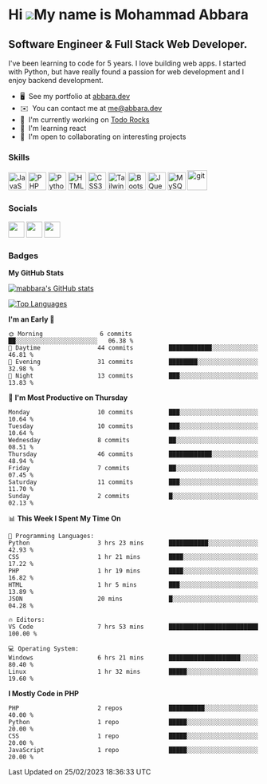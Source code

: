 Hi ![](https://user-images.githubusercontent.com/18350557/176309783-0785949b-9127-417c-8b55-ab5a4333674e.gif)My name is Mohammad Abbara
=======================================================================================================================================

Software Engineer & Full Stack Web Developer.
--------------------------------------------

I've been learning to code for 5 years. I love building web apps. I started with Python, but have really found a passion for web development and I enjoy backend development.

* 🖥️  See my portfolio at [abbara.dev](http://abbara.dev)
* ✉️  You can contact me at [me@abbara.dev](mailto:me@abbara.dev)
* 🚀  I'm currently working on [Todo Rocks](http://todo.rocks)
* 🧠  I'm learning react
* 🤝  I'm open to collaborating on interesting projects

### Skills

<p align="left">
<a href="https://developer.mozilla.org/en-US/docs/Web/JavaScript" target="_blank" rel="noreferrer"><img src="https://raw.githubusercontent.com/danielcranney/readme-generator/main/public/icons/skills/javascript-colored.svg" width="36" height="36" alt="JavaScript" /></a>
<a href="https://www.php.net/" target="_blank" rel="noreferrer"><img src="https://raw.githubusercontent.com/danielcranney/readme-generator/main/public/icons/skills/php-colored.svg" width="36" height="36" alt="PHP" /></a>
<a href="https://www.python.org/" target="_blank" rel="noreferrer"><img src="https://raw.githubusercontent.com/danielcranney/readme-generator/main/public/icons/skills/python-colored.svg" width="36" height="36" alt="Python" /></a>
<a href="https://developer.mozilla.org/en-US/docs/Glossary/HTML5" target="_blank" rel="noreferrer"><img src="https://raw.githubusercontent.com/danielcranney/readme-generator/main/public/icons/skills/html5-colored.svg" width="36" height="36" alt="HTML5" /></a>
<a href="https://www.w3.org/TR/CSS/#css" target="_blank" rel="noreferrer"><img src="https://raw.githubusercontent.com/danielcranney/readme-generator/main/public/icons/skills/css3-colored.svg" width="36" height="36" alt="CSS3" /></a>
<a href="https://tailwindcss.com/" target="_blank" rel="noreferrer"><img src="https://raw.githubusercontent.com/danielcranney/readme-generator/main/public/icons/skills/tailwindcss-colored.svg" width="36" height="36" alt="TailwindCSS" /></a>
<a href="https://getbootstrap.com/" target="_blank" rel="noreferrer"><img src="https://raw.githubusercontent.com/danielcranney/readme-generator/main/public/icons/skills/bootstrap-colored.svg" width="36" height="36" alt="Bootstrap" /></a>
<a href="https://jquery.com/" target="_blank" rel="noreferrer"><img src="https://raw.githubusercontent.com/danielcranney/readme-generator/main/public/icons/skills/jquery-colored.svg" width="36" height="36" alt="JQuery" /></a>
<a href="https://www.mysql.com/" target="_blank" rel="noreferrer"><img src="https://raw.githubusercontent.com/danielcranney/readme-generator/main/public/icons/skills/mysql-colored.svg" width="36" height="36" alt="MySQL" /></a>
<a href="https://git-scm.com/" target="_blank"> <img src="https://www.vectorlogo.zone/logos/git-scm/git-scm-icon.svg" alt="git" width="40" height="40"/> </a>
</p>


### Socials

<p align="left"> <a href="https://discord.com/users/MAbbara#0001" target="_blank" rel="noreferrer"><img src="https://raw.githubusercontent.com/danielcranney/readme-generator/main/public/icons/socials/discord.svg" width="32" height="32" /></a> <a href="https://www.github.com/mabbara" target="_blank" rel="noreferrer"><img src="https://raw.githubusercontent.com/danielcranney/readme-generator/main/public/icons/socials/github.svg" width="32" height="32" /></a> <a href="http://www.instagram.com/MA_Abbara" target="_blank" rel="noreferrer"><img src="https://raw.githubusercontent.com/danielcranney/readme-generator/main/public/icons/socials/instagram.svg" width="32" height="32" /></a></p>

### Badges

<b>My GitHub Stats</b>

<a href="http://www.github.com/mabbara"><img src="https://github-readme-stats.vercel.app/api?username=mabbara&show_icons=true&hide=&count_private=true&title_color=0891b2&text_color=ffffff&icon_color=0891b2&bg_color=1c1917&hide_border=true&show_icons=true" alt="mabbara's GitHub stats" /></a>

<a href="https://github.com/mabbara" align="left"><img src="https://github-readme-stats.vercel.app/api/top-langs/?username=mabbara&langs_count=10&title_color=0891b2&text_color=ffffff&icon_color=0891b2&bg_color=1c1917&hide_border=true&locale=en&custom_title=Top%20Languages" alt="Top Languages" /></a>


<!--START_SECTION:waka-->
**I'm an Early 🐤** 

```text
🌞 Morning                6 commits           ██░░░░░░░░░░░░░░░░░░░░░░░   06.38 % 
🌆 Daytime                44 commits          ████████████░░░░░░░░░░░░░   46.81 % 
🌃 Evening                31 commits          ████████░░░░░░░░░░░░░░░░░   32.98 % 
🌙 Night                  13 commits          ███░░░░░░░░░░░░░░░░░░░░░░   13.83 % 
```
📅 **I'm Most Productive on Thursday** 

```text
Monday                   10 commits          ███░░░░░░░░░░░░░░░░░░░░░░   10.64 % 
Tuesday                  10 commits          ███░░░░░░░░░░░░░░░░░░░░░░   10.64 % 
Wednesday                8 commits           ██░░░░░░░░░░░░░░░░░░░░░░░   08.51 % 
Thursday                 46 commits          ████████████░░░░░░░░░░░░░   48.94 % 
Friday                   7 commits           ██░░░░░░░░░░░░░░░░░░░░░░░   07.45 % 
Saturday                 11 commits          ███░░░░░░░░░░░░░░░░░░░░░░   11.70 % 
Sunday                   2 commits           █░░░░░░░░░░░░░░░░░░░░░░░░   02.13 % 
```


📊 **This Week I Spent My Time On** 

```text
💬 Programming Languages: 
Python                   3 hrs 23 mins       ███████████░░░░░░░░░░░░░░   42.93 % 
CSS                      1 hr 21 mins        ████░░░░░░░░░░░░░░░░░░░░░   17.22 % 
PHP                      1 hr 19 mins        ████░░░░░░░░░░░░░░░░░░░░░   16.82 % 
HTML                     1 hr 5 mins         ███░░░░░░░░░░░░░░░░░░░░░░   13.89 % 
JSON                     20 mins             █░░░░░░░░░░░░░░░░░░░░░░░░   04.28 % 

🔥 Editors: 
VS Code                  7 hrs 53 mins       █████████████████████████   100.00 % 

💻 Operating System: 
Windows                  6 hrs 21 mins       ████████████████████░░░░░   80.40 % 
Linux                    1 hr 32 mins        █████░░░░░░░░░░░░░░░░░░░░   19.60 % 
```

**I Mostly Code in PHP** 

```text
PHP                      2 repos             ██████████░░░░░░░░░░░░░░░   40.00 % 
Python                   1 repo              █████░░░░░░░░░░░░░░░░░░░░   20.00 % 
CSS                      1 repo              █████░░░░░░░░░░░░░░░░░░░░   20.00 % 
JavaScript               1 repo              █████░░░░░░░░░░░░░░░░░░░░   20.00 % 
```




 Last Updated on 25/02/2023 18:36:33 UTC
<!--END_SECTION:waka-->